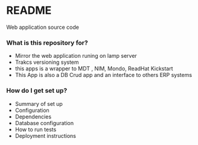 # README #

Web application source code

### What is this repository for? ###

* Mirror the web application runing on lamp server
* Trakcs versioning system
* this apps is a wrapper to MDT , NIM, Mondo, ReadHat Kickstart
* This App is also a DB Crud app and an interface to others ERP systems

### How do I get set up? ###

* Summary of set up
* Configuration
* Dependencies
* Database configuration
* How to run tests
* Deployment instructions
